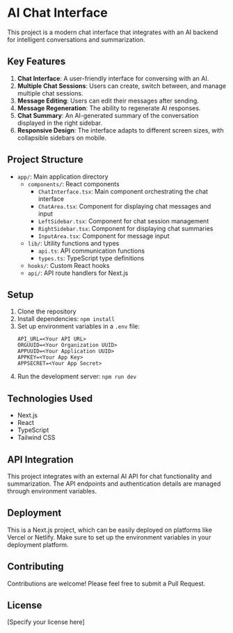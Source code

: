 # AI Chat Interface

This project is a modern chat interface that integrates with an AI backend for intelligent conversations and summarization.

## Key Features

1. **Chat Interface**: A user-friendly interface for conversing with an AI.
2. **Multiple Chat Sessions**: Users can create, switch between, and manage multiple chat sessions.
3. **Message Editing**: Users can edit their messages after sending.
4. **Message Regeneration**: The ability to regenerate AI responses.
5. **Chat Summary**: An AI-generated summary of the conversation displayed in the right sidebar.
6. **Responsive Design**: The interface adapts to different screen sizes, with collapsible sidebars on mobile.

## Project Structure

- `app/`: Main application directory
  - `components/`: React components
    - `ChatInterface.tsx`: Main component orchestrating the chat interface
    - `ChatArea.tsx`: Component for displaying chat messages and input
    - `LeftSidebar.tsx`: Component for chat session management
    - `RightSidebar.tsx`: Component for displaying chat summaries
    - `InputArea.tsx`: Component for message input
  - `lib/`: Utility functions and types
    - `api.ts`: API communication functions
    - `types.ts`: TypeScript type definitions
  - `hooks/`: Custom React hooks
  - `api/`: API route handlers for Next.js

## Setup

1. Clone the repository
2. Install dependencies: `npm install`
3. Set up environment variables in a `.env` file:
   ```
   API_URL=<Your API URL>
   ORGUUID=<Your Organization UUID>
   APPUUID=<Your Application UUID>
   APPKEY=<Your App Key>
   APPSECRET=<Your App Secret>
   ```
4. Run the development server: `npm run dev`

## Technologies Used

- Next.js
- React
- TypeScript
- Tailwind CSS

## API Integration

This project integrates with an external AI API for chat functionality and summarization. The API endpoints and authentication details are managed through environment variables.

## Deployment

This is a Next.js project, which can be easily deployed on platforms like Vercel or Netlify. Make sure to set up the environment variables in your deployment platform.

## Contributing

Contributions are welcome! Please feel free to submit a Pull Request.

## License

[Specify your license here]

